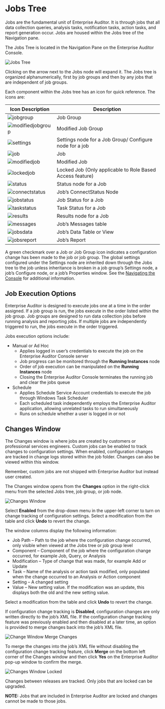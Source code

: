 # Jobs Tree

Jobs are the fundamental unit of Enterprise Auditor. It is through jobs that all data collection
queries, analysis tasks, notification tasks, action tasks, and report generation occur. Jobs are
housed within the Jobs tree of the Navigation pane.

The Jobs Tree is located in the Navigation Pane on the Enterprise Auditor Console.

![Jobs Tree](/img/versioned_docs/accessanalyzer_11.6/accessanalyzer/admin/jobs/jobstreeoverview.webp)

Clicking on the arrow next to the Jobs node will expand it. The Jobs tree is organized
alphanumerically, first by job groups and then by any jobs that are independent of job groups.

Each component within the Jobs tree has an icon for quick reference. The icons are:

| Icon Description                                                                                                | Description                                               |
| --------------------------------------------------------------------------------------------------------------- | --------------------------------------------------------- |
| ![jobgroup](/img/versioned_docs/accessanalyzer_11.6/accessanalyzer/admin/jobs/jobgroup.webp)                    | Job Group                                                 |
| ![modifiedjobgroup](/img/versioned_docs/accessanalyzer_11.6/accessanalyzer/admin/jobs/modifiedjobgroup.webp)    | Modified Job Group                                        |
| ![settings](/img/versioned_docs/activitymonitor_7.1/config/dellpowerscale/settings.webp)                        | Settings node for a Job Group/ Configure node for a job   |
| ![job](/img/versioned_docs/accessanalyzer_11.6/accessanalyzer/admin/jobs/job.webp)                              | Job                                                       |
| ![modifiedjob](/img/versioned_docs/accessanalyzer_11.6/accessanalyzer/admin/jobs/modifiedjob.webp)              | Modified Job                                              |
| ![lockedjob](/img/versioned_docs/accessanalyzer_11.6/accessanalyzer/admin/jobs/lockedjob.webp)                  | Locked Job (Only applicable to Role Based Access feature) |
| ![status](/img/versioned_docs/accessanalyzer_11.6/accessanalyzer/admin/jobs/status.webp)                        | Status node for a Job                                     |
| ![connectstatus](/img/versioned_docs/accessanalyzer_11.6/accessanalyzer/admin/jobs/connectstatus.webp)          | Job’s ConnectStatus Node                                  |
| ![jobstatus](/img/versioned_docs/accessanalyzer_11.6/accessanalyzer/admin/jobs/jobstatus.webp)                  | Job Status for a Job                                      |
| ![taskstatus](/img/versioned_docs/accessanalyzer_11.6/accessanalyzer/admin/jobs/taskstatus.webp)                | Task Status for a Job                                     |
| ![results](/img/versioned_docs/accessanalyzer_11.6/accessanalyzer/admin/datacollector/adinventory/results.webp) | Results node for a Job                                    |
| ![messages](/img/versioned_docs/accessanalyzer_11.6/accessanalyzer/admin/jobs/messages.webp)                    | Job’s Messages table                                      |
| ![jobsdata](/img/versioned_docs/accessanalyzer_11.6/accessanalyzer/admin/jobs/jobsdata.webp)                    | Job’s Data Table or View                                  |
| ![jobsreport](/img/versioned_docs/accessanalyzer_11.6/accessanalyzer/admin/jobs/jobsreport.webp)                | Job’s Report                                              |

A green checkmark over a Job or Job Group icon indicates a configuration change has been made to the
job or job group. The global settings configured under the Settings node are inherited down through
the Jobs tree to the job unless inheritance is broken in a job group’s Settings node, a job’s
Configure node, or a job’s Properties window. See the
[Navigating the Console](/docs/accessanalyzer/11.6/administration/navigation.md)
for additional information.

## Job Execution Options

Enterprise Auditor is designed to execute jobs one at a time in the order assigned. If a job group
is run, the jobs execute in the order listed within the job group. Job groups are designed to run
data collection jobs before running analysis and reporting jobs. If multiple jobs are independently
triggered to run, the jobs execute in the order triggered.

Jobs execution options include:

- Manual or Ad Hoc
  - Applies logged in user’s credentials to execute the job on the Enterprise Auditor Console
    server
  - Job progress can be monitored through the **Running Instances** node
  - Order of job execution can be manipulated on the **Running Instances** node
  - Closing the Enterprise Auditor Console terminates the running job and clear the jobs queue
- Schedule
  - Applies Schedule Service Account credentials to execute the job through Windows Task Scheduler
  - Each scheduled task independently employs the Enterprise Auditor application, allowing
    unrelated tasks to run simultaneously
  - Runs on schedule whether a user is logged in or not

## Changes Window

The Changes window is where jobs are created by customers or professional services engineers. Custom
jobs can be enabled to track changes to configuration settings. When enabled, configuration changes
are tracked in change logs stored within the job folder. Changes can also be viewed within this
window.

Remember, custom jobs are not shipped with Enterprise Auditor but instead user created.

The Changes window opens from the **Changes** option in the right-click menu from the selected Jobs
tree, job group, or job node.

![Changes Window](/img/versioned_docs/accessanalyzer_11.6/accessanalyzer/admin/jobs/changeswindow.webp)

Select **Enabled** from the drop-down menu in the upper-left corner to turn on change tracking of
configuration settings. Select a modification from the table and click **Undo** to revert the
change.

The window columns display the following information:

- Job Path – Path to the job where the configuration change occurred, only visible when viewed at
  the Jobs tree or job group level
- Component – Component of the job where the configuration change occurred, for example Job, Query,
  or Analysis
- Modification – Type of change that was made, for example Add or Update
- Task – Name of the analysis or action task modified, only populated when the change occurred to an
  Analysis or Action component
- Setting – A changed setting
- Value – New setting value. If the modification was an update, this displays both the old and the
  new setting value.

Select a modification from the table and click **Undo** to revert the change.

If configuration change tracking is **Disabled**, configuration changes are only written directly to
the job’s XML file. If the configuration change tracking feature was previously enabled and then
disabled at a later time, an option is provided to merge changes back into the job’s XML file.

![Change Window Merge Changes](/img/versioned_docs/accessanalyzer_11.6/accessanalyzer/admin/jobs/changeswindowmerge.webp)

To merge the changes into the job’s XML file without disabling the configuration change tracking
feature, click **Merge** on the bottom left corner of the Changes window and then click **Yes** on
the Enterprise Auditor pop-up window to confirm the merge.

![Changes Window Locked](/img/versioned_docs/accessanalyzer_11.6/accessanalyzer/admin/jobs/changeswindowlocked.webp)

Changes between releases are tracked. Only jobs that are locked can be upgraded.

**NOTE:** Jobs that are included in Enterprise Auditor are locked and changes cannot be made to
those jobs.
